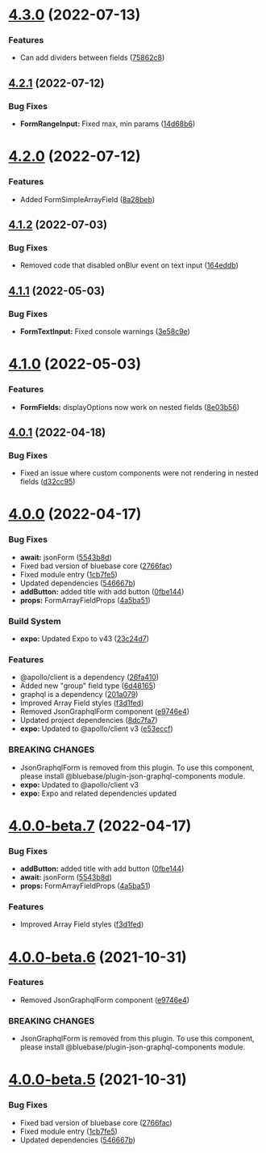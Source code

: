 # [4.3.0](https://github.com/BlueBaseJS/plugin-json-schema-components/compare/v4.2.1...v4.3.0) (2022-07-13)

### Features

*   Can add dividers between fields ([75862c8](https://github.com/BlueBaseJS/plugin-json-schema-components/commit/75862c8218203d6e93ef5afe7b1b8dee5a4e4eed))

## [4.2.1](https://github.com/BlueBaseJS/plugin-json-schema-components/compare/v4.2.0...v4.2.1) (2022-07-12)

### Bug Fixes

*   **FormRangeInput:** Fixed max, min params ([14d68b6](https://github.com/BlueBaseJS/plugin-json-schema-components/commit/14d68b6424d0f357e16e0b8d7f515ae6311bbd82))

# [4.2.0](https://github.com/BlueBaseJS/plugin-json-schema-components/compare/v4.1.2...v4.2.0) (2022-07-12)

### Features

*   Added FormSimpleArrayField ([8a28beb](https://github.com/BlueBaseJS/plugin-json-schema-components/commit/8a28beb3cf6b1768dd117e8c7381f6189b6f46cc))

## [4.1.2](https://github.com/BlueBaseJS/plugin-json-schema-components/compare/v4.1.1...v4.1.2) (2022-07-03)

### Bug Fixes

*   Removed code that disabled onBlur event on text input ([164eddb](https://github.com/BlueBaseJS/plugin-json-schema-components/commit/164eddb52eb8ae3484d5f51dd4bf92d67815a3b0))

## [4.1.1](https://github.com/BlueBaseJS/plugin-json-schema-components/compare/v4.1.0...v4.1.1) (2022-05-03)

### Bug Fixes

*   **FormTextInput:** Fixed console warnings ([3e58c9e](https://github.com/BlueBaseJS/plugin-json-schema-components/commit/3e58c9ec51907c9fbaa8a695e2f1a64e2e730b71))

# [4.1.0](https://github.com/BlueBaseJS/plugin-json-schema-components/compare/v4.0.1...v4.1.0) (2022-05-03)

### Features

*   **FormFields:** displayOptions now work on nested fields ([8e03b56](https://github.com/BlueBaseJS/plugin-json-schema-components/commit/8e03b56d431749577ce6cf77f19e8e28c18fea7f))

## [4.0.1](https://github.com/BlueBaseJS/plugin-json-schema-components/compare/v4.0.0...v4.0.1) (2022-04-18)

### Bug Fixes

*   Fixed an issue where custom components were not rendering in nested fields ([d32cc95](https://github.com/BlueBaseJS/plugin-json-schema-components/commit/d32cc950b9cd3ffd5269d1b70124170ab8a7b7e5))

# [4.0.0](https://github.com/BlueBaseJS/plugin-json-schema-components/compare/v3.3.0...v4.0.0) (2022-04-17)

### Bug Fixes

*   **await:** jsonForm ([5543b8d](https://github.com/BlueBaseJS/plugin-json-schema-components/commit/5543b8d381a0a38038b7ca57d3bce52ff9063452))
*   Fixed bad version of bluebase core ([2766fac](https://github.com/BlueBaseJS/plugin-json-schema-components/commit/2766facab580cc411787908c9330bf08dfa155ab))
*   Fixed module entry ([1cb7fe5](https://github.com/BlueBaseJS/plugin-json-schema-components/commit/1cb7fe5e199259387bf23a54a34c69cd2cab8cb9))
*   Updated dependencies ([546667b](https://github.com/BlueBaseJS/plugin-json-schema-components/commit/546667be65f02f41a1c08c1c446620b6389c758e))
*   **addButton:** added title with add button ([0fbe144](https://github.com/BlueBaseJS/plugin-json-schema-components/commit/0fbe144d06f461d9445badc5d9b7369a971443c1))
*   **props:** FormArrayFieldProps ([4a5ba51](https://github.com/BlueBaseJS/plugin-json-schema-components/commit/4a5ba51e96db585f75c251afe5a8ece955891ffd))

### Build System

*   **expo:** Updated Expo to v43 ([23c24d7](https://github.com/BlueBaseJS/plugin-json-schema-components/commit/23c24d76342874195b5989b172113c0d8425846d))

### Features

*   @apollo/client is a dependency ([26fa410](https://github.com/BlueBaseJS/plugin-json-schema-components/commit/26fa4105085f94f431d55ade7f10248e587128ef))
*   Added new "group" field type ([6d48165](https://github.com/BlueBaseJS/plugin-json-schema-components/commit/6d4816591e518068d5ab36934c393e07e19c1e07))
*   graphql is a dependency ([201a079](https://github.com/BlueBaseJS/plugin-json-schema-components/commit/201a079242c1a1dd6a5e1fc78db44bc63f9ae12e))
*   Improved Array Field styles ([f3d1fed](https://github.com/BlueBaseJS/plugin-json-schema-components/commit/f3d1fede1b4a16317b8a2a2deb719dff19ca3a32))
*   Removed JsonGraphqlForm component ([e9746e4](https://github.com/BlueBaseJS/plugin-json-schema-components/commit/e9746e4248cb6664fb419cacd68b18f44d3aad75))
*   Updated project dependencies ([8dc7fa7](https://github.com/BlueBaseJS/plugin-json-schema-components/commit/8dc7fa7c88d1e7a8199afe749d664fdf3dd1e05d))
*   **expo:** Updated to @apollo/client v3 ([e53eccf](https://github.com/BlueBaseJS/plugin-json-schema-components/commit/e53eccf309c0946f18a57375196162b284f17e0b))

### BREAKING CHANGES

*   JsonGraphqlForm is removed from this plugin. To use this component, please install @bluebase/plugin-json-graphql-components module.
*   **expo:** Updated to @apollo/client v3
*   **expo:** Expo and related dependencies updated

# [4.0.0-beta.7](https://github.com/BlueBaseJS/plugin-json-schema-components/compare/v4.0.0-beta.6...v4.0.0-beta.7) (2022-04-17)

### Bug Fixes

*   **addButton:** added title with add button ([0fbe144](https://github.com/BlueBaseJS/plugin-json-schema-components/commit/0fbe144d06f461d9445badc5d9b7369a971443c1))
*   **await:** jsonForm ([5543b8d](https://github.com/BlueBaseJS/plugin-json-schema-components/commit/5543b8d381a0a38038b7ca57d3bce52ff9063452))
*   **props:** FormArrayFieldProps ([4a5ba51](https://github.com/BlueBaseJS/plugin-json-schema-components/commit/4a5ba51e96db585f75c251afe5a8ece955891ffd))

### Features

*   Improved Array Field styles ([f3d1fed](https://github.com/BlueBaseJS/plugin-json-schema-components/commit/f3d1fede1b4a16317b8a2a2deb719dff19ca3a32))

# [4.0.0-beta.6](https://github.com/BlueBaseJS/plugin-json-schema-components/compare/v4.0.0-beta.5...v4.0.0-beta.6) (2021-10-31)

### Features

*   Removed JsonGraphqlForm component ([e9746e4](https://github.com/BlueBaseJS/plugin-json-schema-components/commit/e9746e4248cb6664fb419cacd68b18f44d3aad75))

### BREAKING CHANGES

*   JsonGraphqlForm is removed from this plugin. To use this component, please install @bluebase/plugin-json-graphql-components module.

# [4.0.0-beta.5](https://github.com/BlueBaseJS/plugin-json-schema-components/compare/v4.0.0-beta.4...v4.0.0-beta.5) (2021-10-31)

### Bug Fixes

*   Fixed bad version of bluebase core ([2766fac](https://github.com/BlueBaseJS/plugin-json-schema-components/commit/2766facab580cc411787908c9330bf08dfa155ab))
*   Fixed module entry ([1cb7fe5](https://github.com/BlueBaseJS/plugin-json-schema-components/commit/1cb7fe5e199259387bf23a54a34c69cd2cab8cb9))
*   Updated dependencies ([546667b](https://github.com/BlueBaseJS/plugin-json-schema-components/commit/546667be65f02f41a1c08c1c446620b6389c758e))
